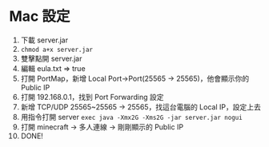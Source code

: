 # Mac 設定

1. 下載 server.jar
2. `chmod a+x server.jar`
3. 雙擊點開 server.jar
4. 編輯 eula.txt => true
5. 打開 PortMap，新增 Local Port->Port(25565 -> 25565)，他會顯示你的 Public IP
6. 打開 192.168.0.1，找到 Port Forwarding 設定
7. 新增 TCP/UDP 25565~25565 -> 25565，找這台電腦的 Local IP，設定上去
8. 用指令打開 server `exec java -Xmx2G -Xms2G -jar server.jar nogui`
9. 打開 minecraft -> 多人連線 -> 剛剛顯示的 Public IP
10. DONE!
